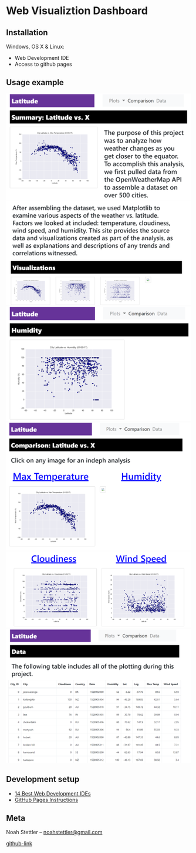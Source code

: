 # Web Visualiztion Dashboard


## Installation

Windows, OS X & Linux:

* Web Development IDE
* Access to github pages

## Usage example

![Landing Page](Images/landing1.png)
![Landing Page](Images/landing2.png)
![Plot Page](Images/humidity.png)
![Comparison Page](Images/compare1.png)
![Comparison Page](Images/compare2.png)
![Data Page](Images/data.png)

## Development setup

* [14 Best Web Development IDEs](https://tms-outsource.com/blog/posts/web-development-ide/)
* [GitHub Pages Instructions](https://guides.github.com/features/pages/)

## Meta

Noah Stettler – noahstettler@gmail.com

[github-link](https://github.com/noahstettler)

